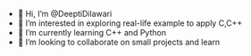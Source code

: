 - 👋 Hi, I’m @DeeptiDilawari
- 👀 I’m interested in exploring real-life example to apply C,C++
- 🌱 I’m currently learning C++ and Python
- 💞️ I’m looking to collaborate on small projects and learn

<!---
DeeptiDilawari/DeeptiDilawari is a ✨ special ✨ repository because its `README.md` (this file) appears on your GitHub profile.
You can click the Preview link to take a look at your changes.
--->
